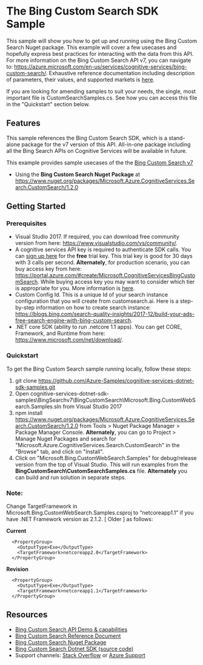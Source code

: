 # The Bing Custom Search SDK Sample

This sample will show you how to get up and running using the Bing Custom Search Nuget package. This example will cover a few usecases and hopefully express best practices for interacting with the data from this API. For more information on the Bing Custom Search API v7, you can navigate to: https://azure.microsoft.com/en-us/services/cognitive-services/bing-custom-search/. Exhaustive reference documentation including description of parameters, their values, and supported markets is [here](https://docs.microsoft.com/en-us/rest/api/cognitiveservices/bing-custom-search-api-v7-reference).

If you are looking for amending samples to suit your needs, the single, most important file is CustomSearchSamples.cs. See how you can access this file in the "Quickstart" section below.

## Features

This sample references the Bing Custom Search SDK, which is a stand-alone package for the v7 version of this API. All-in-one package including all the Bing Search APIs on Cognitive Services will be available in future.

This example provides sample usecases of the the [Bing Custom Search v7](https://azure.microsoft.com/en-us/services/cognitive-services/bing-custom-search/)

* Using the **Bing Custom Search Nuget Package** at https://www.nuget.org/packages/Microsoft.Azure.CognitiveServices.Search.CustomSearch/1.2.0

## Getting Started

### Prerequisites

- Visual Studio 2017. If required, you can download free community version from here: https://www.visualstudio.com/vs/community/.
- A cognitive services API key is required to authenticate SDK calls. You can [sign up here](https://azure.microsoft.com/en-us/try/cognitive-services/?api=bing-custom-search) for the **free** trial key. This trial key is good for 30 days with 3 calls per second. **Alternately**, for production scenario, you can buy access key from here: https://portal.azure.com/#create/Microsoft.CognitiveServicesBingCustomSearch. While buying access key you may want to consider which tier is appropriate for you. More information is [here](https://azure.microsoft.com/en-us/pricing/details/cognitive-services/bing-custom-search/). 
- Custom Config Id. This is a unique Id of your search instance configuration that you will create from customsearch.ai. Here is a step-by-step information on how to create search instance: https://blogs.bing.com/search-quality-insights/2017-12/build-your-ads-free-search-engine-with-bing-custom-search.
- .NET core SDK (ability to run .netcore 1.1 apps). You can get CORE, Framework, and Runtime from here: https://www.microsoft.com/net/download/. 

### Quickstart

To get the Bing Custom Search sample running locally, follow these steps:

1. git clone https://github.com/Azure-Samples/cognitive-services-dotnet-sdk-samples.git
2. Open cognitive-services-dotnet-sdk-samples\BingSearchv7\BingCustomSearch\Microsoft.Bing.CustomWebSearch.Samples.sln from Visual Studio 2017
3. npm install https://www.nuget.org/packages/Microsoft.Azure.CognitiveServices.Search.CustomSearch/1.2.0 from Tools > Nuget Package Manager > Package Manager Console. **Alternately**, you can go to Project > Manage Nuget Packages and search for "Microsoft.Azure.CognitiveServices.Search.CustomSearch" in the "Browse" tab, and click on "Install". 
4. Click on "Microsoft.Bing.CustomWebSearch.Samples" for debug/release version from the top of Visual Studio. This will run examples from the **BingCustomSearch\CustomSearchSamples.cs** file. **Alternately** you can build and run solution in separate steps.

### Note: 
Change TargetFramework in Microsoft.Bing.CustomWebSearch.Samples.csproj to “netcoreapp1.1” if you have .NET Framework version as 2.1.2. [ Older ] as follows:

**Current**
````  
  <PropertyGroup>
    <OutputType>Exe</OutputType>
    <TargetFramework>netcoreapp2.0</TargetFramework>
  </PropertyGroup>
````
**Revision**
````
  <PropertyGroup>
    <OutputType>Exe</OutputType>
    <TargetFramework>netcoreapp1.1</TargetFramework>
  </PropertyGroup>
````

## Resources
- [Bing Custom Search API Demo & capabilities](https://azure.microsoft.com/en-us/services/cognitive-services/bing-custom-search/)
- [Bing Custom Search Reference Document](https://docs.microsoft.com/en-us/rest/api/cognitiveservices/bing-custom-search-api-v7-reference)
- [Bing Custom Search Nuget Package](https://www.nuget.org/packages/Microsoft.Azure.CognitiveServices.Search.CustomSearch/1.2.0)
- [Bing Custom Search Dotnet SDK (source code)](https://github.com/Azure/azure-sdk-for-net/tree/psSdkJson6/src/SDKs/CognitiveServices/dataPlane/Search/BingCustomSearch) 
- Support channels: [Stack Overflow](https://stackoverflow.com/questions/tagged/bing-search) or [Azure Support](https://azure.microsoft.com/en-us/support/options/)
